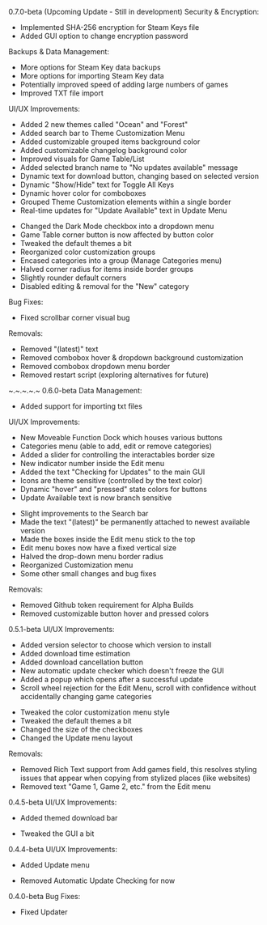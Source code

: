 0.7.0-beta (Upcoming Update - Still in development)
Security & Encryption:
+ Implemented SHA-256 encryption for Steam Keys file
+ Added GUI option to change encryption password

Backups & Data Management:
* More options for Steam Key data backups
* More options for importing Steam Key data
* Potentially improved speed of adding large numbers of games
* Improved TXT file import

UI/UX Improvements:
+ Added 2 new themes called "Ocean" and "Forest"
+ Added search bar to Theme Customization Menu
+ Added customizable grouped items background color
+ Added customizable changelog background color
+ Improved visuals for Game Table/List
+ Added selected branch name to "No updates available" message
+ Dynamic text for download button, changing based on selected version
+ Dynamic "Show/Hide" text for Toggle All Keys
+ Dynamic hover color for comboboxes
+ Grouped Theme Customization elements within a single border
+ Real-time updates for "Update Available" text in Update Menu
* Changed the Dark Mode checkbox into a dropdown menu
* Game Table corner button is now affected by button color
* Tweaked the default themes a bit
* Reorganized color customization groups
* Encased categories into a group (Manage Categories menu)
* Halved corner radius for items inside border groups
* Slightly rounder default corners
* Disabled editing & removal for the "New" category

Bug Fixes:
* Fixed scrollbar corner visual bug

Removals:
- Removed "(latest)" text
- Removed combobox hover & dropdown background customization
- Removed combobox dropdown menu border
- Removed restart script (exploring alternatives for future)

~.~.~.~.~
0.6.0-beta
Data Management:
+ Added support for importing txt files

UI/UX Improvements:
+ New Moveable Function Dock which houses various buttons
+ Categories menu (able to add, edit or remove categories)
+ Added a slider for controlling the interactables border size
+ New indicator number inside the Edit menu
+ Added the text "Checking for Updates" to the main GUI
+ Icons are theme sensitive (controlled by the text color)
+ Dynamic "hover" and "pressed" state colors for buttons
+ Update Available text is now branch sensitive
* Slight improvements to the Search bar
* Made the text "(latest)" be permanently attached to newest available version
* Made the boxes inside the Edit menu stick to the top
* Edit menu boxes now have a fixed vertical size
* Halved the drop-down menu border radius
* Reorganized Customization menu
* Some other small changes and bug fixes

Removals:
- Removed Github token requirement for Alpha Builds
- Removed customizable button hover and pressed colors


0.5.1-beta
UI/UX Improvements:
+ Added version selector to choose which version to install
+ Added download time estimation
+ Added download cancellation button
+ New automatic update checker which doesn't freeze the GUI
+ Added a popup which opens after a successful update
+ Scroll wheel rejection for the Edit Menu, scroll with confidence without accidentally changing game categories
* Tweaked the color customization menu style
* Tweaked the default themes a bit
* Changed the size of the checkboxes
* Changed the Update menu layout

Removals:
- Removed Rich Text support from Add games field, this resolves styling issues that appear when copying from stylized places (like websites)
- Removed text "Game 1, Game 2, etc." from the Edit menu


0.4.5-beta
UI/UX Improvements:
+ Added themed download bar
* Tweaked the GUI a bit


0.4.4-beta
UI/UX Improvements:
+ Added Update menu
- Removed Automatic Update Checking for now


0.4.0-beta
Bug Fixes:
* Fixed Updater
